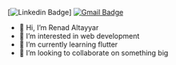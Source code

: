 
<!---
itsRenad/itsRenad is a ✨ special ✨ repository because its `README.md` (this file) appears on your GitHub profile.
You can click the Preview link to take a look at your changes.
--->
[![Linkedin Badge](https://img.shields.io/badge/-LinkedIn-blue?style=flat-square&logo=Linkedin&logoColor=white&link=https://www.linkedin.com/in/renad-altayyar-%D8%B1%D9%8A%D9%86%D8%A7%D8%AF-%D8%A7%D9%84%D8%B7%D9%8A%D8%A7%D8%B1-b765581ab)]
[![Gmail Badge](https://img.shields.io/badge/-Gmail-c14438?style=flat-square&logo=Gmail&logoColor=white&link=mailto:renadfaltayyar@gmail.com)](mailto:lucasmobdev@gmail.com)
- 👋 Hi, I’m Renad Altayyar
- 👀 I’m interested in web development
- 🌱 I’m currently learning flutter
- 💞️ I’m looking to collaborate on something big
